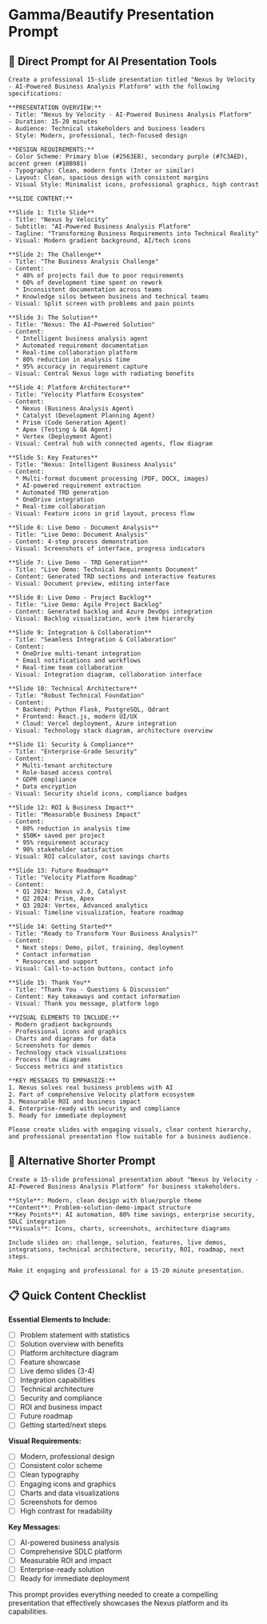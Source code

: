 # Gamma/Beautify Presentation Prompt

## 🎯 **Direct Prompt for AI Presentation Tools**

```
Create a professional 15-slide presentation titled "Nexus by Velocity - AI-Powered Business Analysis Platform" with the following specifications:

**PRESENTATION OVERVIEW:**
- Title: "Nexus by Velocity - AI-Powered Business Analysis Platform"
- Duration: 15-20 minutes
- Audience: Technical stakeholders and business leaders
- Style: Modern, professional, tech-focused design

**DESIGN REQUIREMENTS:**
- Color Scheme: Primary blue (#2563EB), secondary purple (#7C3AED), accent green (#10B981)
- Typography: Clean, modern fonts (Inter or similar)
- Layout: Clean, spacious design with consistent margins
- Visual Style: Minimalist icons, professional graphics, high contrast

**SLIDE CONTENT:**

**Slide 1: Title Slide**
- Title: "Nexus by Velocity"
- Subtitle: "AI-Powered Business Analysis Platform"
- Tagline: "Transforming Business Requirements into Technical Reality"
- Visual: Modern gradient background, AI/tech icons

**Slide 2: The Challenge**
- Title: "The Business Analysis Challenge"
- Content: 
  * 40% of projects fail due to poor requirements
  * 60% of development time spent on rework
  * Inconsistent documentation across teams
  * Knowledge silos between business and technical teams
- Visual: Split screen with problems and pain points

**Slide 3: The Solution**
- Title: "Nexus: The AI-Powered Solution"
- Content:
  * Intelligent business analysis agent
  * Automated requirement documentation
  * Real-time collaboration platform
  * 80% reduction in analysis time
  * 95% accuracy in requirement capture
- Visual: Central Nexus logo with radiating benefits

**Slide 4: Platform Architecture**
- Title: "Velocity Platform Ecosystem"
- Content:
  * Nexus (Business Analysis Agent)
  * Catalyst (Development Planning Agent)
  * Prism (Code Generation Agent)
  * Apex (Testing & QA Agent)
  * Vertex (Deployment Agent)
- Visual: Central hub with connected agents, flow diagram

**Slide 5: Key Features**
- Title: "Nexus: Intelligent Business Analysis"
- Content:
  * Multi-format document processing (PDF, DOCX, images)
  * AI-powered requirement extraction
  * Automated TRD generation
  * OneDrive integration
  * Real-time collaboration
- Visual: Feature icons in grid layout, process flow

**Slide 6: Live Demo - Document Analysis**
- Title: "Live Demo: Document Analysis"
- Content: 4-step process demonstration
- Visual: Screenshots of interface, progress indicators

**Slide 7: Live Demo - TRD Generation**
- Title: "Live Demo: Technical Requirements Document"
- Content: Generated TRD sections and interactive features
- Visual: Document preview, editing interface

**Slide 8: Live Demo - Project Backlog**
- Title: "Live Demo: Agile Project Backlog"
- Content: Generated backlog and Azure DevOps integration
- Visual: Backlog visualization, work item hierarchy

**Slide 9: Integration & Collaboration**
- Title: "Seamless Integration & Collaboration"
- Content:
  * OneDrive multi-tenant integration
  * Email notifications and workflows
  * Real-time team collaboration
- Visual: Integration diagram, collaboration interface

**Slide 10: Technical Architecture**
- Title: "Robust Technical Foundation"
- Content:
  * Backend: Python Flask, PostgreSQL, Qdrant
  * Frontend: React.js, modern UI/UX
  * Cloud: Vercel deployment, Azure integration
- Visual: Technology stack diagram, architecture overview

**Slide 11: Security & Compliance**
- Title: "Enterprise-Grade Security"
- Content:
  * Multi-tenant architecture
  * Role-based access control
  * GDPR compliance
  * Data encryption
- Visual: Security shield icons, compliance badges

**Slide 12: ROI & Business Impact**
- Title: "Measurable Business Impact"
- Content:
  * 80% reduction in analysis time
  * $50K+ saved per project
  * 95% requirement accuracy
  * 90% stakeholder satisfaction
- Visual: ROI calculator, cost savings charts

**Slide 13: Future Roadmap**
- Title: "Velocity Platform Roadmap"
- Content:
  * Q1 2024: Nexus v2.0, Catalyst
  * Q2 2024: Prism, Apex
  * Q3 2024: Vertex, Advanced analytics
- Visual: Timeline visualization, feature roadmap

**Slide 14: Getting Started**
- Title: "Ready to Transform Your Business Analysis?"
- Content:
  * Next steps: Demo, pilot, training, deployment
  * Contact information
  * Resources and support
- Visual: Call-to-action buttons, contact info

**Slide 15: Thank You**
- Title: "Thank You - Questions & Discussion"
- Content: Key takeaways and contact information
- Visual: Thank you message, platform logo

**VISUAL ELEMENTS TO INCLUDE:**
- Modern gradient backgrounds
- Professional icons and graphics
- Charts and diagrams for data
- Screenshots for demos
- Technology stack visualizations
- Process flow diagrams
- Success metrics and statistics

**KEY MESSAGES TO EMPHASIZE:**
1. Nexus solves real business problems with AI
2. Part of comprehensive Velocity platform ecosystem
3. Measurable ROI and business impact
4. Enterprise-ready with security and compliance
5. Ready for immediate deployment

Please create slides with engaging visuals, clear content hierarchy, and professional presentation flow suitable for a business audience.
```

## 🎨 **Alternative Shorter Prompt**

```
Create a 15-slide professional presentation about "Nexus by Velocity - AI-Powered Business Analysis Platform" for business stakeholders.

**Style**: Modern, clean design with blue/purple theme
**Content**: Problem-solution-demo-impact structure
**Key Points**: AI automation, 80% time savings, enterprise security, SDLC integration
**Visuals**: Icons, charts, screenshots, architecture diagrams

Include slides on: challenge, solution, features, live demos, integrations, technical architecture, security, ROI, roadmap, next steps.

Make it engaging and professional for a 15-20 minute presentation.
```

## 📋 **Quick Content Checklist**

**Essential Elements to Include:**
- [ ] Problem statement with statistics
- [ ] Solution overview with benefits
- [ ] Platform architecture diagram
- [ ] Feature showcase
- [ ] Live demo slides (3-4)
- [ ] Integration capabilities
- [ ] Technical architecture
- [ ] Security and compliance
- [ ] ROI and business impact
- [ ] Future roadmap
- [ ] Getting started/next steps

**Visual Requirements:**
- [ ] Modern, professional design
- [ ] Consistent color scheme
- [ ] Clean typography
- [ ] Engaging icons and graphics
- [ ] Charts and data visualizations
- [ ] Screenshots for demos
- [ ] High contrast for readability

**Key Messages:**
- [ ] AI-powered business analysis
- [ ] Comprehensive SDLC platform
- [ ] Measurable ROI and impact
- [ ] Enterprise-ready solution
- [ ] Ready for immediate deployment

This prompt provides everything needed to create a compelling presentation that effectively showcases the Nexus platform and its capabilities.

